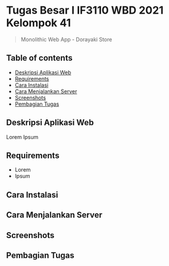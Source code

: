 # Tugas Besar I IF3110 WBD 2021 Kelompok 41
> Monolithic Web App - Dorayaki Store

## Table of contents
  - [Deskripsi Aplikasi Web](#deskripsi-aplikasi-web)
  - [Requirements](#requirements)
  - [Cara Instalasi](#cara-instalasi)
  - [Cara Menjalankan Server](#cara-menjalankan-server)
  - [Screenshots](#screenshots)
  - [Pembagian Tugas](#pembagian-tugas)

## Deskripsi Aplikasi Web
Lorem Ipsum

## Requirements
- Lorem
- Ipsum

## Cara Instalasi

## Cara Menjalankan Server

## Screenshots

## Pembagian Tugas
